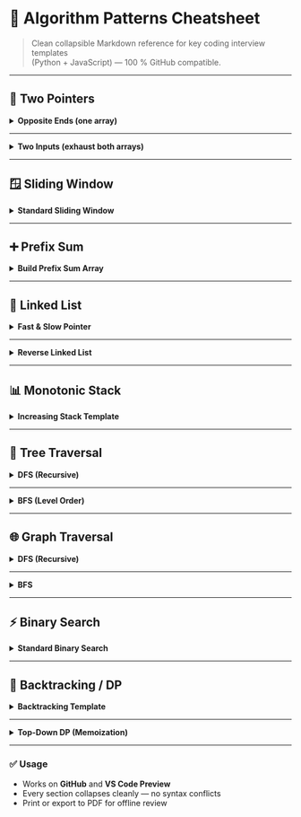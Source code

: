 # 🧠 Algorithm Patterns Cheatsheet

> Clean collapsible Markdown reference for key coding interview templates  
> (Python + JavaScript) — 100 % GitHub compatible.

---

## 🔁 Two Pointers

<details>
<summary><b>Opposite Ends (one array)</b></summary>

**Python**

    def fn(arr):
        left = ans = 0
        right = len(arr) - 1
        while left < right:
            # do some logic here with left and right
            if CONDITION:
                left += 1
            else:
                right -= 1
        return ans

**JavaScript**

    let fn = arr => {
        let left = 0, ans = 0, right = arr.length - 1;
        while (left < right) {
            // do some logic here with left and right
            if (CONDITION) {
                left++;
            } else {
                right--;
            }
        }
        return ans;
    };

</details>

---

<details>
<summary><b>Two Inputs (exhaust both arrays)</b></summary>

**Python**

    def fn(arr1, arr2):
        i = j = ans = 0
        while i < len(arr1) and j < len(arr2):
            # do some logic here
            if CONDITION:
                i += 1
            else:
                j += 1
        while i < len(arr1):
            # do logic
            i += 1
        while j < len(arr2):
            # do logic
            j += 1
        return ans

**JavaScript**

    let fn = (arr1, arr2) => {
        let i = 0, j = 0, ans = 0;
        while (i < arr1.length && j < arr2.length) {
            // do some logic here
            if (CONDITION) i++;
            else j++;
        }
        while (i < arr1.length) i++;
        while (j < arr2.length) j++;
        return ans;
    };

</details>

---

## 🪟 Sliding Window

<details>
<summary><b>Standard Sliding Window</b></summary>

**Python**

    def fn(arr):
        left = ans = curr = 0
        for right in range(len(arr)):
            # add arr[right] to curr
            while WINDOW_CONDITION_BROKEN:
                # remove arr[left] from curr
                left += 1
            # update ans
        return ans

**JavaScript**

    let fn = arr => {
        let left = 0, ans = 0, curr = 0;
        for (let right = 0; right < arr.length; right++) {
            // add arr[right] to curr
            while (WINDOW_CONDITION_BROKEN) {
                // remove arr[left] from curr
                left++;
            }
            // update ans
        }
        return ans;
    };

</details>

---

## ➕ Prefix Sum

<details>
<summary><b>Build Prefix Sum Array</b></summary>

**Python**

    def fn(arr):
        prefix = [arr[0]]
        for i in range(1, len(arr)):
            prefix.append(prefix[-1] + arr[i])
        return prefix

**JavaScript**

    let fn = arr => {
        let prefix = [arr[0]];
        for (let i = 1; i < arr.length; i++) {
            prefix.push(prefix[prefix.length - 1] + arr[i]);
        }
        return prefix;
    };

</details>

---

## 🔗 Linked List

<details>
<summary><b>Fast & Slow Pointer</b></summary>

**Python**

    def fn(head):
        slow = head
        fast = head
        while fast and fast.next:
            # do logic
            slow = slow.next
            fast = fast.next.next

**JavaScript**

    let fn = head => {
        let slow = head;
        let fast = head;
        while (fast && fast.next) {
            // do logic
            slow = slow.next;
            fast = fast.next.next;
        }
    };

</details>

---

<details>
<summary><b>Reverse Linked List</b></summary>

**Python**

    def fn(head):
        curr = head
        prev = None
        while curr:
            next_node = curr.next
            curr.next = prev
            prev = curr
            curr = next_node
        return prev

**JavaScript**

    let fn = head => {
        let curr = head;
        let prev = null;
        while (curr) {
            let nextNode = curr.next;
            curr.next = prev;
            prev = curr;
            curr = nextNode;
        }
        return prev;
    };

</details>

---

## 📊 Monotonic Stack

<details>
<summary><b>Increasing Stack Template</b></summary>

**Python**

    def fn(arr):
        stack = []
        for num in arr:
            while stack and stack[-1] > num:
                # do logic
                stack.pop()
            stack.append(num)

**JavaScript**

    let fn = arr => {
        let stack = [];
        for (const num of arr) {
            while (stack.length && stack[stack.length - 1] > num) {
                // do logic
                stack.pop();
            }
            stack.push(num);
        }
    };

</details>

---

## 🌲 Tree Traversal

<details>
<summary><b>DFS (Recursive)</b></summary>

**Python**

    def dfs(root):
        if not root:
            return
        # do logic
        dfs(root.left)
        dfs(root.right)

**JavaScript**

    let dfs = root => {
        if (!root) return;
        // do logic
        dfs(root.left);
        dfs(root.right);
    };

</details>

---

<details>
<summary><b>BFS (Level Order)</b></summary>

**Python**

    from collections import deque
    def fn(root):
        queue = deque([root])
        while queue:
            for _ in range(len(queue)):
                node = queue.popleft()
                # do logic
                if node.left: queue.append(node.left)
                if node.right: queue.append(node.right)

**JavaScript**

    let fn = root => {
        let queue = [root];
        while (queue.length) {
            let n = queue.length, next = [];
            for (let i = 0; i < n; i++) {
                let node = queue[i];
                // do logic
                if (node.left) next.push(node.left);
                if (node.right) next.push(node.right);
            }
            queue = next;
        }
    };

</details>

---

## 🌐 Graph Traversal

<details>
<summary><b>DFS (Recursive)</b></summary>

**Python**

    def fn(graph):
        def dfs(node):
            for nei in graph[node]:
                if nei not in seen:
                    seen.add(nei)
                    dfs(nei)
        seen = {START_NODE}
        dfs(START_NODE)

**JavaScript**

    let fn = graph => {
        let seen = new Set([START_NODE]);
        let dfs = node => {
            for (const nei of graph[node]) {
                if (!seen.has(nei)) {
                    seen.add(nei);
                    dfs(nei);
                }
            }
        };
        dfs(START_NODE);
    };

</details>

---

<details>
<summary><b>BFS</b></summary>

**Python**

    from collections import deque
    def fn(graph):
        queue = deque([START_NODE])
        seen = {START_NODE}
        while queue:
            node = queue.popleft()
            for nei in graph[node]:
                if nei not in seen:
                    seen.add(nei)
                    queue.append(nei)

**JavaScript**

    let fn = graph => {
        let queue = [START_NODE];
        let seen = new Set([START_NODE]);
        while (queue.length) {
            let node = queue.shift();
            for (const nei of graph[node]) {
                if (!seen.has(nei)) {
                    seen.add(nei);
                    queue.push(nei);
                }
            }
        }
    };

</details>

---

## ⚡ Binary Search

<details>
<summary><b>Standard Binary Search</b></summary>

**Python**

    def fn(arr, target):
        left, right = 0, len(arr) - 1
        while left <= right:
            mid = (left + right) // 2
            if arr[mid] == target:
                return mid
            if arr[mid] > target:
                right = mid - 1
            else:
                left = mid + 1
        return left

**JavaScript**

    let fn = (arr, target) => {
        let left = 0, right = arr.length - 1;
        while (left <= right) {
            let mid = Math.floor((left + right) / 2);
            if (arr[mid] === target) return mid;
            if (arr[mid] > target) right = mid - 1;
            else left = mid + 1;
        }
        return left;
    };

</details>

---

## 🔄 Backtracking / DP

<details>
<summary><b>Backtracking Template</b></summary>

**Python**

    def backtrack(curr):
        if BASE_CASE:
            # modify answer
            return
        for choice in CHOICES:
            # choose
            backtrack(curr)
            # unchoose

**JavaScript**

    let backtrack = curr => {
        if (BASE_CASE) return;
        for (const choice of CHOICES) {
            // choose
            backtrack(curr);
            // unchoose
        }
    };

</details>

---

<details>
<summary><b>Top-Down DP (Memoization)</b></summary>

**Python**

    def fn():
        memo = {}
        def dp(state):
            if state in memo: return memo[state]
            if BASE_CASE: return 0
            memo[state] = RECURRENCE(state)
            return memo[state]
        return dp(START_STATE)

**JavaScript**

    let fn = () => {
        let memo = new Map();
        let dp = state => {
            if (memo.has(state)) return memo.get(state);
            if (BASE_CASE) return 0;
            let ans = RECURRENCE(state);
            memo.set(state, ans);
            return ans;
        };
        return dp(START_STATE);
    };

</details>

---

### ✅ Usage

- Works on **GitHub** and **VS Code Preview**
- Every section collapses cleanly — no syntax conflicts  
- Print or export to PDF for offline review
